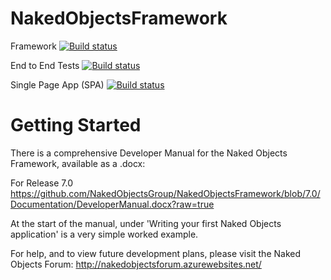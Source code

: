NakedObjectsFramework
=====================

Framework [![Build status](https://ci.appveyor.com/api/projects/status/6kqdsbqoet1vy69n?svg=true)](https://ci.appveyor.com/project/scascarini/nakedobjectsframework)

End to End Tests [![Build status](https://ci.appveyor.com/api/projects/status/gqonv2m2wolshs8u?svg=true)](https://ci.appveyor.com/project/scascarini/nakedobjectsframework-2dqwa)

Single Page App (SPA) [![Build status](https://ci.appveyor.com/api/projects/status/3lpqlxucl44kbkc8?svg=true)](https://ci.appveyor.com/project/scascarini/nakedobjectsframework-ksvxd)

Getting Started
===============

There is a comprehensive Developer Manual for the Naked Objects Framework, available as a .docx:

For Release 7.0
https://github.com/NakedObjectsGroup/NakedObjectsFramework/blob/7.0/Documentation/DeveloperManual.docx?raw=true

At the start of the manual, under 'Writing your first Naked Objects application' is a very simple worked example.

For help, and to view future development plans, please visit the Naked Objects Forum:  http://nakedobjectsforum.azurewebsites.net/
